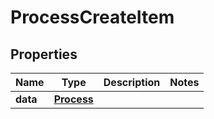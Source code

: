 
# ProcessCreateItem

## Properties
Name | Type | Description | Notes
------------ | ------------- | ------------- | -------------
**data** | [**Process**](Process.md) |  | 




